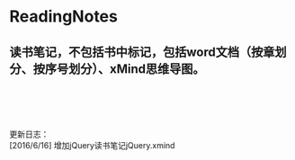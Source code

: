 # ReadingNotes
读书笔记，不包括书中标记，包括word文档（按章划分、按序号划分）、xMind思维导图。
<br/><br/><br/><br/>
----------------------------------------------------------------------------------------------------------------------------------------
更新日志：<br/>
[2016/6/16] 增加jQuery读书笔记jQuery.xmind
